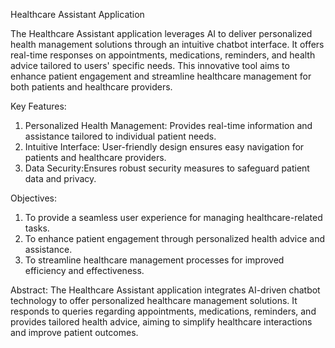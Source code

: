 Healthcare Assistant Application

The Healthcare Assistant application leverages AI to deliver personalized health management solutions through an intuitive chatbot interface. It offers real-time responses on appointments, medications, reminders, and health advice tailored to users' specific needs. This innovative tool aims to enhance patient engagement and streamline healthcare management for both patients and healthcare providers.

Key Features:
1. Personalized Health Management: Provides real-time information and assistance tailored to individual patient needs.
2. Intuitive Interface: User-friendly design ensures easy navigation for patients and healthcare providers.
3. Data Security:Ensures robust security measures to safeguard patient data and privacy.

Objectives:
1. To provide a seamless user experience for managing healthcare-related tasks.
2. To enhance patient engagement through personalized health advice and assistance.
3. To streamline healthcare management processes for improved efficiency and effectiveness.

Abstract:
The Healthcare Assistant application integrates AI-driven chatbot technology to offer personalized healthcare management solutions. It responds to queries regarding appointments, medications, reminders, and provides tailored health advice, aiming to simplify healthcare interactions and improve patient outcomes.

